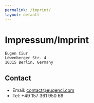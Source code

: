 ```yaml
---
permalink: /imprint/
layout: default
---
```


Impressum/Imprint
==================

    Eugen Ciur
    Löwenberger Str. 4
    10315 Berlin, Germany

## Contact ##

* Email: contact@eugenci.com
* Tel:   +49 157 361 950 69
